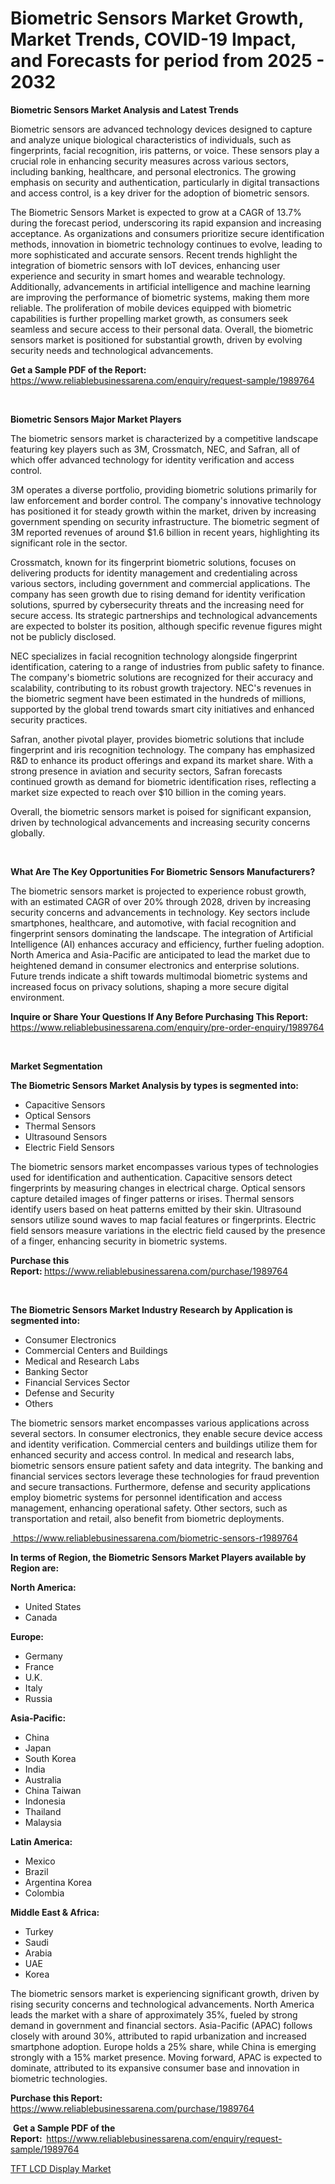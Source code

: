 <p><h1>Biometric Sensors Market Growth, Market Trends, COVID-19 Impact, and Forecasts for period from 2025 - 2032</h1></p><p><strong>Biometric Sensors Market Analysis and Latest Trends</strong></p>
<p><p>Biometric sensors are advanced technology devices designed to capture and analyze unique biological characteristics of individuals, such as fingerprints, facial recognition, iris patterns, or voice. These sensors play a crucial role in enhancing security measures across various sectors, including banking, healthcare, and personal electronics. The growing emphasis on security and authentication, particularly in digital transactions and access control, is a key driver for the adoption of biometric sensors.</p><p>The Biometric Sensors Market is expected to grow at a CAGR of 13.7% during the forecast period, underscoring its rapid expansion and increasing acceptance. As organizations and consumers prioritize secure identification methods, innovation in biometric technology continues to evolve, leading to more sophisticated and accurate sensors. Recent trends highlight the integration of biometric sensors with IoT devices, enhancing user experience and security in smart homes and wearable technology. Additionally, advancements in artificial intelligence and machine learning are improving the performance of biometric systems, making them more reliable. The proliferation of mobile devices equipped with biometric capabilities is further propelling market growth, as consumers seek seamless and secure access to their personal data. Overall, the biometric sensors market is positioned for substantial growth, driven by evolving security needs and technological advancements.</p></p>
<p><strong>Get a Sample PDF of the Report:&nbsp;</strong> <a href="https://www.reliablebusinessarena.com/enquiry/request-sample/1989764?utm_campaign=1990&utm_medium=2&utm_source=Github&utm_content=ia&utm_term=11022025&utm_id=biometric-sensors">https://www.reliablebusinessarena.com/enquiry/request-sample/1989764</a></p>
<p>&nbsp;</p>
<p><strong>Biometric Sensors Major Market Players</strong></p>
<p><p>The biometric sensors market is characterized by a competitive landscape featuring key players such as 3M, Crossmatch, NEC, and Safran, all of which offer advanced technology for identity verification and access control.</p><p>3M operates a diverse portfolio, providing biometric solutions primarily for law enforcement and border control. The company's innovative technology has positioned it for steady growth within the market, driven by increasing government spending on security infrastructure. The biometric segment of 3M reported revenues of around $1.6 billion in recent years, highlighting its significant role in the sector.</p><p>Crossmatch, known for its fingerprint biometric solutions, focuses on delivering products for identity management and credentialing across various sectors, including government and commercial applications. The company has seen growth due to rising demand for identity verification solutions, spurred by cybersecurity threats and the increasing need for secure access. Its strategic partnerships and technological advancements are expected to bolster its position, although specific revenue figures might not be publicly disclosed.</p><p>NEC specializes in facial recognition technology alongside fingerprint identification, catering to a range of industries from public safety to finance. The company's biometric solutions are recognized for their accuracy and scalability, contributing to its robust growth trajectory. NEC's revenues in the biometric segment have been estimated in the hundreds of millions, supported by the global trend towards smart city initiatives and enhanced security practices.</p><p>Safran, another pivotal player, provides biometric solutions that include fingerprint and iris recognition technology. The company has emphasized R&D to enhance its product offerings and expand its market share. With a strong presence in aviation and security sectors, Safran forecasts continued growth as demand for biometric identification rises, reflecting a market size expected to reach over $10 billion in the coming years. </p><p>Overall, the biometric sensors market is poised for significant expansion, driven by technological advancements and increasing security concerns globally.</p></p>
<p>&nbsp;</p>
<p><strong>What Are The Key Opportunities For Biometric Sensors Manufacturers?</strong></p>
<p><p>The biometric sensors market is projected to experience robust growth, with an estimated CAGR of over 20% through 2028, driven by increasing security concerns and advancements in technology. Key sectors include smartphones, healthcare, and automotive, with facial recognition and fingerprint sensors dominating the landscape. The integration of Artificial Intelligence (AI) enhances accuracy and efficiency, further fueling adoption. North America and Asia-Pacific are anticipated to lead the market due to heightened demand in consumer electronics and enterprise solutions. Future trends indicate a shift towards multimodal biometric systems and increased focus on privacy solutions, shaping a more secure digital environment.</p></p>
<p><strong>Inquire or Share Your Questions If Any Before Purchasing This Report:</strong> <a href="https://www.reliablebusinessarena.com/enquiry/pre-order-enquiry/1989764?utm_campaign=1990&utm_medium=2&utm_source=Github&utm_content=ia&utm_term=11022025&utm_id=biometric-sensors">https://www.reliablebusinessarena.com/enquiry/pre-order-enquiry/1989764</a></p>
<p>&nbsp;</p>
<p><strong>Market Segmentation</strong></p>
<p><strong>The Biometric Sensors Market Analysis by types is segmented into:</strong></p>
<p><ul><li>Capacitive Sensors</li><li>Optical Sensors</li><li>Thermal Sensors</li><li>Ultrasound Sensors</li><li>Electric Field Sensors</li></ul></p>
<p><p>The biometric sensors market encompasses various types of technologies used for identification and authentication. Capacitive sensors detect fingerprints by measuring changes in electrical charge. Optical sensors capture detailed images of finger patterns or irises. Thermal sensors identify users based on heat patterns emitted by their skin. Ultrasound sensors utilize sound waves to map facial features or fingerprints. Electric field sensors measure variations in the electric field caused by the presence of a finger, enhancing security in biometric systems.</p></p>
<p><strong>Purchase this Report:&nbsp;</strong><a href="https://www.reliablebusinessarena.com/purchase/1989764?utm_campaign=1990&utm_medium=2&utm_source=Github&utm_content=ia&utm_term=11022025&utm_id=biometric-sensors">https://www.reliablebusinessarena.com/purchase/1989764</a></p>
<p>&nbsp;</p>
<p><strong>The Biometric Sensors Market Industry Research by Application is segmented into:</strong></p>
<p><ul><li>Consumer Electronics</li><li>Commercial Centers and Buildings</li><li>Medical and Research Labs</li><li>Banking Sector</li><li>Financial Services Sector</li><li>Defense and Security</li><li>Others</li></ul></p>
<p><p>The biometric sensors market encompasses various applications across several sectors. In consumer electronics, they enable secure device access and identity verification. Commercial centers and buildings utilize them for enhanced security and access control. In medical and research labs, biometric sensors ensure patient safety and data integrity. The banking and financial services sectors leverage these technologies for fraud prevention and secure transactions. Furthermore, defense and security applications employ biometric systems for personnel identification and access management, enhancing operational safety. Other sectors, such as transportation and retail, also benefit from biometric deployments.</p></p>
<p><a href="https://www.reliablebusinessarena.com/biometric-sensors-r1989764?utm_campaign=1990&utm_medium=2&utm_source=Github&utm_content=ia&utm_term=11022025&utm_id=biometric-sensors">&nbsp;https://www.reliablebusinessarena.com/biometric-sensors-r1989764</a></p>
<p><strong>In terms of Region, the Biometric Sensors Market Players available by Region are:</strong></p>
<p>
    <p> <strong> North America: </strong>
        <ul>
            <li>United States</li>
            <li>Canada</li>
        </ul>
        </p> 
    <p> <strong> Europe: </strong>
        <ul>
            <li>Germany</li>
            <li>France</li>
            <li>U.K.</li>
            <li>Italy</li>
            <li>Russia</li>
        </ul>
        </p> 
    <p> <strong> Asia-Pacific: </strong>
        <ul>
            <li>China</li>
            <li>Japan</li>
            <li>South Korea</li>
            <li>India</li>
            <li>Australia</li>
            <li>China Taiwan</li>
            <li>Indonesia</li>
            <li>Thailand</li>
            <li>Malaysia</li>
        </ul>
        </p> 
    <p> <strong> Latin America: </strong>
        <ul>
            <li>Mexico</li>
            <li>Brazil</li>
            <li>Argentina Korea</li>
            <li>Colombia</li>
        </ul>
        </p> 
    <p> <strong> Middle East & Africa: </strong>
        <ul>
            <li>Turkey</li>
            <li>Saudi</li>
            <li>Arabia</li>
            <li>UAE</li>
            <li>Korea</li>
        </ul>
    </p>
    </p>
<p><p>The biometric sensors market is experiencing significant growth, driven by rising security concerns and technological advancements. North America leads the market with a share of approximately 35%, fueled by strong demand in government and financial sectors. Asia-Pacific (APAC) follows closely with around 30%, attributed to rapid urbanization and increased smartphone adoption. Europe holds a 25% share, while China is emerging strongly with a 15% market presence. Moving forward, APAC is expected to dominate, attributed to its expansive consumer base and innovation in biometric technologies.</p></p>
<p><strong>Purchase this Report: </strong><a href="https://www.reliablebusinessarena.com/purchase/1989764?utm_campaign=1990&utm_medium=2&utm_source=Github&utm_content=ia&utm_term=11022025&utm_id=biometric-sensors">https://www.reliablebusinessarena.com/purchase/1989764</a></p>
<p>&nbsp;<strong>Get a Sample PDF of the Report:&nbsp;&nbsp;</strong><a href="https://www.reliablebusinessarena.com/enquiry/request-sample/1989764?utm_campaign=1990&utm_medium=2&utm_source=Github&utm_content=ia&utm_term=11022025&utm_id=biometric-sensors">https://www.reliablebusinessarena.com/enquiry/request-sample/1989764</a></p>
<p><strong></strong></p>
<p><p><a href="https://github.com/Chiragrp22/Market-Research-Report-List-7/blob/main/tft-lcd-display-market.md?utm_campaign=1990&utm_medium=2&utm_source=Github&utm_content=ia&utm_term=11022025&utm_id=biometric-sensors">TFT LCD Display Market</a></p></p>
